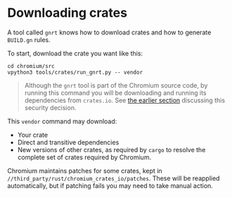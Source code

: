 # Downloading crates

A tool called `gnrt` knows how to download crates and how to generate `BUILD.gn`
rules.

To start, download the crate you want like this:

```shell
cd chromium/src
vpython3 tools/crates/run_gnrt.py -- vendor
```

> Although the `gnrt` tool is part of the Chromium source code, by running this
> command you will be downloading and running its dependencies from `crates.io`.
> See [the earlier section][0] discussing this security decision.

This `vendor` command may download:

- Your crate
- Direct and transitive dependencies
- New versions of other crates, as required by `cargo` to resolve the complete
  set of crates required by Chromium.

Chromium maintains patches for some crates, kept in
`//third_party/rust/chromium_crates_io/patches`. These will be reapplied
automatically, but if patching fails you may need to take manual action.

[0]: ../cargo.md

